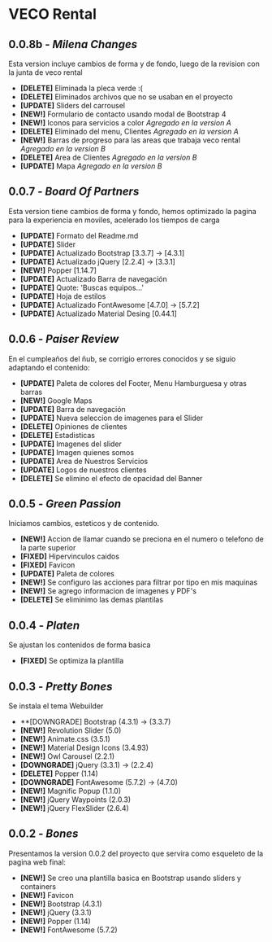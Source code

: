 # VECO Rental

## 0.0.8b - *Milena Changes*

Esta version incluye cambios de forma y de fondo, luego de la revision con la junta de veco rental

* **[DELETE]** Eliminada la pleca verde :(
* **[DELETE]** Eliminados archivos que no se usaban en el proyecto
* **[UPDATE]** Sliders del carrousel
* **[NEW!]** Formulario de contacto usando modal de Bootstrap 4
* **[NEW!]** Iconos para servicios a color *Agregado en la version A*
* **[DELETE]** Eliminado del menu, Clientes *Agregado en la version A*
* **[NEW!]** Barras de progreso para las areas que trabaja veco rental *Agregado en la version B*
* **[DELETE]** Area de Clientes *Agregado en la version B*
* **[UPDATE]** Mapa *Agregado en la version B*

## 0.0.7 - *Board Of Partners*

Esta version tiene cambios de forma y fondo, hemos optimizado la pagina para la experiencia en moviles, acelerado los tiempos de carga

* **[UPDATE]** Formato del Readme.md
* **[UPDATE]** Slider
* **[UPDATE]** Actualizado Bootstrap [3.3.7] -> [4.3.1]
* **[UPDATE]** Actualizado jQuery [2.2.4] -> [3.3.1]
* **[NEW!]** Popper [1.14.7]
* **[UPDATE]** Actualizado Barra de navegación
* **[UPDATE]** Quote: 'Buscas equipos...'
* **[UPDATE]** Hoja de estilos
* **[UPDATE]** Actualizado FontAwesome [4.7.0] -> [5.7.2]
* **[UPDATE]** Actualizado Material Desing [0.44.1]

## 0.0.6 - *Paiser Review*

En el cumpleaños del ñub, se corrigio errores conocidos y se siguio adaptando el contenido:

* **[UPDATE]** Paleta de colores del Footer, Menu Hamburguesa y otras barras
* **[NEW!]** Google Maps
* **[UPDATE]** Barra de navegación
* **[UPDATE]** Nueva seleccion de imagenes para el Slider
* **[DELETE]** Opiniones de clientes
* **[DELETE]** Estadisticas
* **[UPDATE]** Imagenes del slider
* **[UPDATE]** Imagen quienes somos
* **[UPDATE]** Area de Nuestros Servicios
* **[UPDATE]** Logos de nuestros clientes
* **[DELETE]** Se elimino el efecto de opacidad del Banner

## 0.0.5 - *Green Passion*

Iniciamos cambios, esteticos y de contenido.

* **[NEW!]** Accion de llamar cuando se preciona en el numero o telefono de la parte superior
* **[FIXED]** Hipervinculos caidos
* **[FIXED]** Favicon
* **[UPDATE]** Paleta de colores
* **[NEW!]** Se configuro las acciones para filtrar por tipo en mis maquinas
* **[NEW!]** Se agrego informacion de imagenes y PDF's
* **[DELETE]** Se eliminimo las demas plantilas

## 0.0.4 - *Platen*

Se ajustan los contenidos de forma basica

* **[FIXED]** Se optimiza la plantilla

## 0.0.3 - *Pretty Bones*

Se instala el tema Webuilder

* **[DOWNGRADE] Bootstrap (4.3.1) -> (3.3.7)
* **[NEW!]** Revolution Slider (5.0)
* **[NEW!]** Animate.css (3.5.1)
* **[NEW!]** Material Design Icons (3.4.93)
* **[NEW!]** Owl Carousel (2.2.1)
* **[DOWNGRADE]** jQuery (3.3.1) -> (2.2.4)
* **[DELETE]** Popper (1.14)
* **[DOWNGRADE]** FontAwesome (5.7.2) -> (4.7.0)
* **[NEW!]** Magnific Popup (1.1.0)
* **[NEW!]** jQuery Waypoints (2.0.3)
* **[NEW!]** jQuery FlexSlider (2.6.4)

## 0.0.2 - *Bones*

Presentamos la version 0.0.2 del proyecto que servira como esqueleto de la pagina web final:

* **[NEW!]** Se creo una plantilla basica en Bootstrap usando sliders y containers
* **[NEW!]** Favicon
* **[NEW!]** Bootstrap (4.3.1)
* **[NEW!]** jQuery (3.3.1)
* **[NEW!]** Popper (1.14)
* **[NEW!]** FontAwesome (5.7.2)
